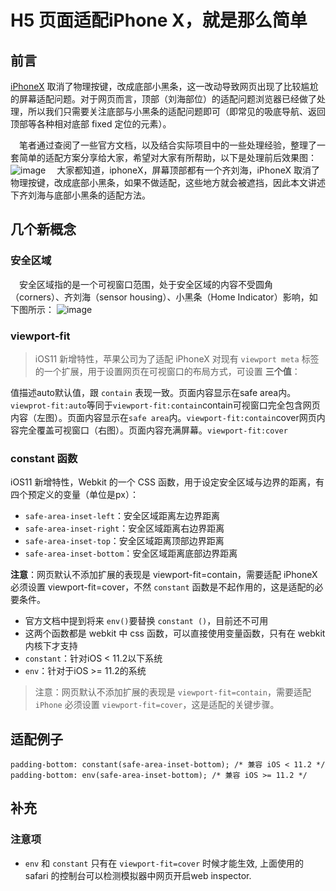 # H5 页面适配iPhone X，就是那么简单

## 前言

[iPhoneX](http://www.yyyweb.com/tag/iphonex) 取消了物理按键，改成底部小黑条，这一改动导致网页出现了比较尴尬的屏幕适配问题。对于网页而言，顶部（刘海部位）的适配问题浏览器已经做了处理，所以我们只需要关注底部与小黑条的适配问题即可（即常见的吸底导航、返回顶部等各种相对底部 fixed 定位的元素）。

  笔者通过查阅了一些官方文档，以及结合实际项目中的一些处理经验，整理了一套简单的适配方案分享给大家，希望对大家有所帮助，以下是处理前后效果图：
![image](https://user-gold-cdn.xitu.io/2019/9/2/16cf0da345561e8c?imageView2/0/w/1280/h/960/format/webp/ignore-error/1)
  大家都知道，iphoneX，屏幕顶部都有一个齐刘海，iPhoneX 取消了物理按键，改成底部小黑条，如果不做适配，这些地方就会被遮挡，因此本文讲述下齐刘海与底部小黑条的适配方法。

## 几个新概念

### 安全区域

  安全区域指的是一个可视窗口范围，处于安全区域的内容不受圆角（corners）、齐刘海（sensor housing）、小黑条（Home Indicator）影响，如下图所示：
![image](https://user-gold-cdn.xitu.io/2019/9/2/16cf0b44836b8969?imageView2/0/w/1280/h/960/format/webp/ignore-error/1)
### viewport-fit

> iOS11 新增特性，苹果公司为了适配 iPhoneX 对现有 `viewport meta` 标签的一个扩展，用于设置网页在可视窗口的布局方式，可设置 **三个值**：

值描述auto默认值，跟 `contain` 表现一致。页面内容显示在safe area内。`viewprot-fit:auto`等同于`viewport-fit:contain`contain可视窗口完全包含网页内容（左图）。页面内容显示在`safe area`内。`viewport-fit:contain`cover网页内容完全覆盖可视窗口（右图）。页面内容充满屏幕。`viewport-fit:cover`
### constant 函数

iOS11 新增特性，Webkit 的一个 CSS 函数，用于设定安全区域与边界的距离，有四个预定义的变量（单位是px）：

- `safe-area-inset-left`：安全区域距离左边界距离
- `safe-area-inset-right`：安全区域距离右边界距离
- `safe-area-inset-top`：安全区域距离顶部边界距离
- `safe-area-inset-bottom`：安全区域距离底部边界距离

**注意**：网页默认不添加扩展的表现是 viewport-fit=contain，需要适配 iPhoneX 必须设置 viewport-fit=cover，不然 `constant` 函数是不起作用的，这是适配的必要条件。

- 官方文档中提到将来 `env()`要替换 `constant ()`，目前还不可用
- 这两个函数都是 webkit 中 css 函数，可以直接使用变量函数，只有在 webkit 内核下才支持
- `constant`：针对iOS < 11.2以下系统
- `env`：针对于iOS >= 11.2的系统

> 注意：网页默认不添加扩展的表现是 `viewport-fit=contain`，需要适配 `iPhone` 必须设置
> `viewport-fit=cover`，这是适配的关键步骤。

## 适配例子

```
padding-bottom: constant(safe-area-inset-bottom); /* 兼容 iOS < 11.2 */
padding-bottom: env(safe-area-inset-bottom); /* 兼容 iOS >= 11.2 */
```

## 补充

### 注意项

- `env` 和 `constant` 只有在 `viewport-fit=cover` 时候才能生效, 上面使用的safari 的控制台可以检测模拟器中网页开启web inspector.